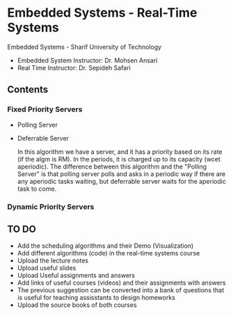 # Embedded Systems - Real-Time Systems

Embedded Systems - Sharif University of Technology

* Embedded System Instructor: Dr. Mohsen Ansari
* Real Time Instructor: Dr. Sepideh Safari

## Contents
### Fixed Priority Servers
- Polling Server
- Deferrable Server
  
  In this algorithm we have a server, and it has a priority based on its rate (if the algm is RM).
  In the periods, it is charged up to its capacity (wcet aperiodic).
  The difference between this algorithm and the "Polling Server" is that polling server polls and asks in a periodic way if there are any aperiodic tasks waiting, but deferrable server waits for the aperiodic task to come.

### Dynamic Priority Servers


## TO DO
- Add the scheduling algorithms and their Demo (Visualization)
- Add different algorithms (code) in the real-time systems course
- Upload the lecture notes
- Upload useful slides
- Upload Useful assignments and answers
- Add links of useful courses (videos) and their assignments with answers
- The previous suggestion can be converted into a bank of questions that is useful for teaching assisstants to design homeworks
- Upload the source books of both courses
